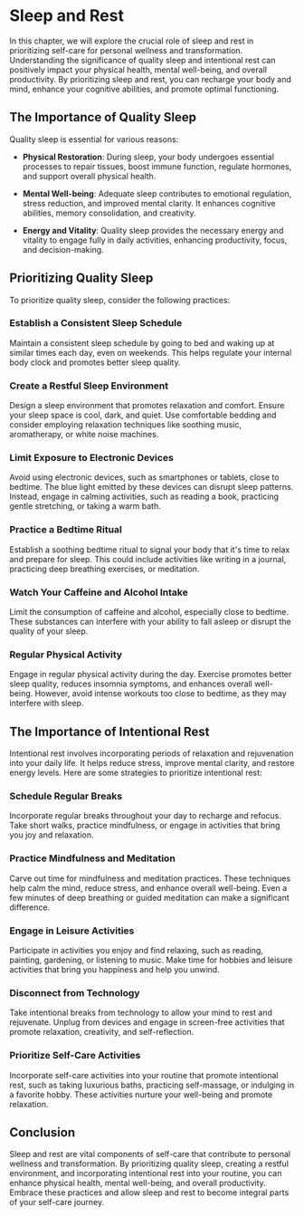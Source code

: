 Sleep and Rest
=======================

In this chapter, we will explore the crucial role of sleep and rest in prioritizing self-care for personal wellness and transformation. Understanding the significance of quality sleep and intentional rest can positively impact your physical health, mental well-being, and overall productivity. By prioritizing sleep and rest, you can recharge your body and mind, enhance your cognitive abilities, and promote optimal functioning.

The Importance of Quality Sleep
-------------------------------

Quality sleep is essential for various reasons:

* **Physical Restoration**: During sleep, your body undergoes essential processes to repair tissues, boost immune function, regulate hormones, and support overall physical health.

* **Mental Well-being**: Adequate sleep contributes to emotional regulation, stress reduction, and improved mental clarity. It enhances cognitive abilities, memory consolidation, and creativity.

* **Energy and Vitality**: Quality sleep provides the necessary energy and vitality to engage fully in daily activities, enhancing productivity, focus, and decision-making.

Prioritizing Quality Sleep
--------------------------

To prioritize quality sleep, consider the following practices:

### Establish a Consistent Sleep Schedule

Maintain a consistent sleep schedule by going to bed and waking up at similar times each day, even on weekends. This helps regulate your internal body clock and promotes better sleep quality.

### Create a Restful Sleep Environment

Design a sleep environment that promotes relaxation and comfort. Ensure your sleep space is cool, dark, and quiet. Use comfortable bedding and consider employing relaxation techniques like soothing music, aromatherapy, or white noise machines.

### Limit Exposure to Electronic Devices

Avoid using electronic devices, such as smartphones or tablets, close to bedtime. The blue light emitted by these devices can disrupt sleep patterns. Instead, engage in calming activities, such as reading a book, practicing gentle stretching, or taking a warm bath.

### Practice a Bedtime Ritual

Establish a soothing bedtime ritual to signal your body that it's time to relax and prepare for sleep. This could include activities like writing in a journal, practicing deep breathing exercises, or meditation.

### Watch Your Caffeine and Alcohol Intake

Limit the consumption of caffeine and alcohol, especially close to bedtime. These substances can interfere with your ability to fall asleep or disrupt the quality of your sleep.

### Regular Physical Activity

Engage in regular physical activity during the day. Exercise promotes better sleep quality, reduces insomnia symptoms, and enhances overall well-being. However, avoid intense workouts too close to bedtime, as they may interfere with sleep.

The Importance of Intentional Rest
----------------------------------

Intentional rest involves incorporating periods of relaxation and rejuvenation into your daily life. It helps reduce stress, improve mental clarity, and restore energy levels. Here are some strategies to prioritize intentional rest:

### Schedule Regular Breaks

Incorporate regular breaks throughout your day to recharge and refocus. Take short walks, practice mindfulness, or engage in activities that bring you joy and relaxation.

### Practice Mindfulness and Meditation

Carve out time for mindfulness and meditation practices. These techniques help calm the mind, reduce stress, and enhance overall well-being. Even a few minutes of deep breathing or guided meditation can make a significant difference.

### Engage in Leisure Activities

Participate in activities you enjoy and find relaxing, such as reading, painting, gardening, or listening to music. Make time for hobbies and leisure activities that bring you happiness and help you unwind.

### Disconnect from Technology

Take intentional breaks from technology to allow your mind to rest and rejuvenate. Unplug from devices and engage in screen-free activities that promote relaxation, creativity, and self-reflection.

### Prioritize Self-Care Activities

Incorporate self-care activities into your routine that promote intentional rest, such as taking luxurious baths, practicing self-massage, or indulging in a favorite hobby. These activities nurture your well-being and promote relaxation.

Conclusion
----------

Sleep and rest are vital components of self-care that contribute to personal wellness and transformation. By prioritizing quality sleep, creating a restful environment, and incorporating intentional rest into your routine, you can enhance physical health, mental well-being, and overall productivity. Embrace these practices and allow sleep and rest to become integral parts of your self-care journey.

